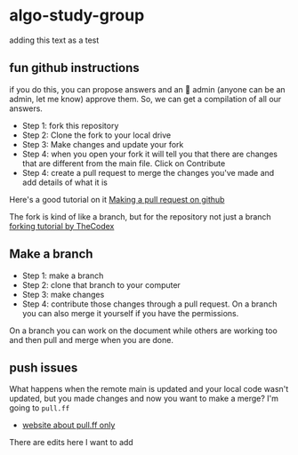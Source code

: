 # algo-study-group

adding this text as a test

## fun github instructions

if you do this, you can propose answers and an 👤 admin (anyone can be an admin, let me know) approve them. So, we can get a compilation of all our answers.

- Step 1: fork this repository
- Step 2: Clone the fork to your local drive
- Step 3: Make changes and update your fork
- Step 4:  when you open your fork it will tell you that there are changes that are different from the main file. Click on Contribute
- Step 4: create a pull request to merge the changes you've made and add details of what it is

Here's a good tutorial on it [Making a pull request on github](https://docs.github.com/en/get-started/quickstart/contributing-to-projects)

The fork is kind of like a branch, but for the repository not just a branch [forking tutorial by TheCodex](https://www.youtube.com/watch?v=nT8KGYVurIU)

## Make a branch

- Step 1: make a branch
- Step 2: clone that branch to your computer
- Step 3: make changes
- Step 4: contribute those changes through a pull request. On a branch you can also merge it yourself if you have the permissions.

On a branch you can work on the document while others are working too and then pull and merge when you are done.

## push issues

What happens when the remote main is updated and your local code wasn't updated, but you made changes and now you want to make a merge? I'm going to `pull.ff`

- [website about pull.ff only](https://blog.sffc.xyz/post/185195398930/why-you-should-use-git-pull-ff-only-git-is-a)


There are edits here I want to add
